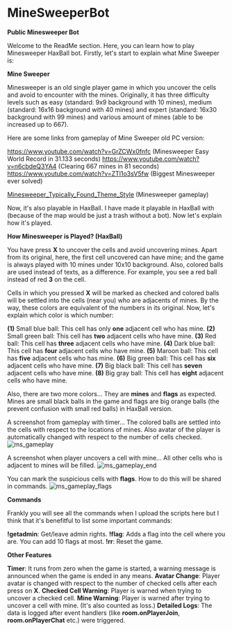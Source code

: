 # MineSweeperBot
**Public Minesweeper Bot**

Welcome to the ReadMe section. Here, you can learn how to play Minesweeper HaxBall bot. Firstly, let's start to explain what Mine Sweeper is:

**Mine Sweeper**

Minesweeper is an old single player game in which you uncover the cells and avoid to encounter with the mines. Originally, it has three difficulty levels such as easy (standard: 9x9 background with 10 mines), medium (standard: 16x16 background with 40 mines) and expert (standard: 16x30 background with 99 mines) and various amount of mines (able to be increased up to 667).

Here are some links from gameplay of Mine Sweeper old PC version:

https://www.youtube.com/watch?v=GrZCWx0fnfc (Minesweeper Easy World Record in 31.133 seconds)
https://www.youtube.com/watch?v=n6cbdeQ3YA4 (Clearing 667 mines in 81 seconds)
https://www.youtube.com/watch?v=ZTl1o3sV5fw (Biggest Minesweeper ever solved)

[Minesweeper_Typically_Found_Theme_Style](https://user-images.githubusercontent.com/68077608/117831780-95dee100-b27d-11eb-8dfc-aea995260c16.png) (Minesweeper gameplay)

Now, it's also playable in HaxBall. I have made it playable in HaxBall with (because of the map would be just a trash without a bot). Now let's explain how it's played.

**How Minesweeper is Played? (HaxBall)**

You have press **X** to uncover the cells and avoid uncovering mines. Apart from its original, here, the first cell uncovered can have mine; and the game is always played with 10 mines under 10x10 background. Also, colored balls are used instead of texts, as a difference. For example, you see a red ball instead of red **3** on the cell.

Cells in which you pressed **X** will be marked as checked and colored balls will be settled into the cells (near you) who are adjacents of mines. By the way, these colors are equivalent of the numbers in its original. Now, let's explain which color is which number:

**(1)** Small blue ball: This cell has only **one** adjacent cell who has mine.
**(2)** Small green ball: This cell has **two** adjacent cells who have mine.
**(3)** Red ball: This cell has **three** adjacent cells who have mine.
**(4)** Dark blue ball: This cell has **four** adjacent cells who have mine.
**(5)** Maroon ball: This cell has **five** adjacent cells who has mine.
**(6)** Big green ball: This cell has **six** adjacent cells who have mine.
**(7)** Big black ball: This cell has **seven** adjacent cells who have mine.
**(8)** Big gray ball: This cell has **eight** adjacent cells who have mine.

Also, there are two more colors... They are **mines** and **flags** as expected. Mines are small black balls in the game and flags are big orange balls (the prevent confusion with small red balls) in HaxBall version.

A screenshot from gameplay with timer... The colored balls are settled into the cells with respect to the locations of mines. Also avatar of the player is automatically changed with respect to the number of cells checked. 
![ms_gameplay](https://user-images.githubusercontent.com/68077608/117837916-857d3500-b282-11eb-9e36-1a50ecf0fe77.png)

A screenshot when player uncovers a cell with mine... All other cells who is adjacent to mines will be filled.
![ms_gameplay_end](https://user-images.githubusercontent.com/68077608/117838342-ed338000-b282-11eb-9bd1-c19d43a68d40.png)

You can mark the suspicious cells with **flags**. How to do this will be shared in commands.
![ms_gameplay_flags](https://user-images.githubusercontent.com/68077608/117838466-089e8b00-b283-11eb-871d-8f540693ca67.jpg)

**Commands**

Frankly you will see all the commands when I upload the scripts here but I think that it's benefitful to list some important commands:

**!getadmin**: Get/leave admin rights.
**!flag**: Adds a flag into the cell where you are. You can add 10 flags at most.
**!rr**: Reset the game.

**Other Features**

**Timer**: It runs from zero when the game is started, a warning message is announced when the game is ended in any means.
**Avatar Change**: Player avatar is changed with respect to the number of checked cells after each press on **X**.
**Checked Cell Warning**: Player is warned when trying to uncover a checked cell.
**Mine Warning**: Player is warned after trying to uncover a cell with mine. (It's also counted as loss.)
**Detailed Logs**: The data is logged after event handlers (like **room.onPlayerJoin**, **room.onPlayerChat** etc.) were triggered.
